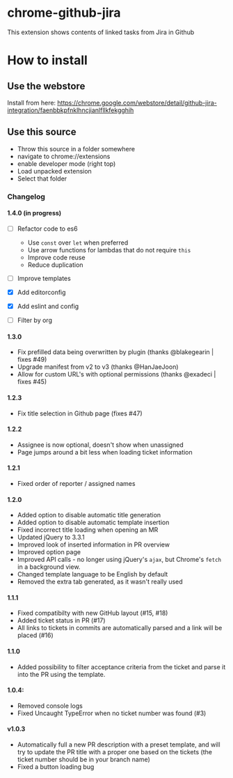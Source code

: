 # chrome-github-jira
This extension shows contents of linked tasks from Jira in Github

# How to install

## Use the webstore

Install from here: https://chrome.google.com/webstore/detail/github-jira-integration/faenbbkpfnklhncjianlfllkfekgghih

## Use this source

- Throw this source in a folder somewhere
- navigate to chrome://extensions
- enable developer mode (right top)
- Load unpacked extension
- Select that folder

### Changelog

#### 1.4.0 (in progress)
- [ ] Refactor code to es6
  - Use `const` over `let` when preferred
  - Use arrow functions for lambdas that do not require `this`
  - Improve code reuse
  - Reduce duplication
- [ ] Improve templates
- [x] Add editorconfig
- [x] Add eslint and config
- [ ] Filter by org


#### 1.3.0
- Fix prefilled data being overwritten by plugin (thanks @blakegearin | fixes #49)
- Upgrade manifest from v2 to v3 (thanks @HanJaeJoon)
- Allow for custom URL's with optional permissions (thanks @exadeci | fixes #45)


#### 1.2.3
- Fix title selection in Github page (fixes #47)

#### 1.2.2
- Assignee is now optional, doesn't show when unassigned
- Page jumps around a bit less when loading ticket information

#### 1.2.1
- Fixed order of reporter / assigned names

#### 1.2.0
- Added option to disable automatic title generation
- Added option to disable automatic template insertion
- Fixed incorrect title loading when opening an MR
- Updated jQuery to 3.3.1
- Improved look of inserted information in PR overview
- Improved option page
- Improved API calls - no longer using jQuery's `ajax`, but Chrome's `fetch` in a background view.
- Changed template language to be English by default
- Removed the extra tab generated, as it wasn't really used

#### 1.1.1
- Fixed compatibilty with new GitHub layout (#15, #18)
- Added ticket status in PR (#17)
- All links to tickets in commits are automatically parsed and a link will be placed (#16)

#### 1.1.0
- Added possibility to filter acceptance criteria from the ticket and parse it into the PR using the template.

#### 1.0.4:
- Removed console logs
- Fixed Uncaught TypeError when no ticket number was found (#3)

#### v1.0.3
- Automatically full a new PR description with a preset template, and will try to update the PR title with a proper one based on the tickets (the ticket number should be in your branch name)
- Fixed a button loading bug

